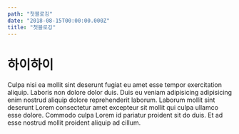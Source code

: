 ```yaml
---
path: "첫블로깅"
date: "2018-08-15T00:00:00.000Z"
title: "첫블로깅"
---
```


# 하이하이

Culpa nisi ea mollit sint deserunt fugiat eu amet esse tempor exercitation aliquip. Laboris non dolore dolor duis. Duis eu veniam adipisicing adipisicing enim nostrud aliquip dolore reprehenderit laborum. Laborum mollit sint deserunt Lorem consectetur amet excepteur sit mollit qui culpa ullamco esse dolore. Commodo culpa Lorem id pariatur proident sit do duis. Et ad esse nostrud mollit proident aliquip ad cillum.
